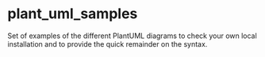 # plant_uml_samples

Set of examples of the different PlantUML diagrams to check your own local installation and to provide the quick remainder on the syntax.